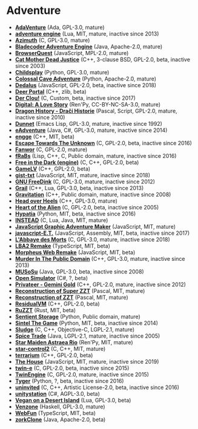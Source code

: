[comment]: # (autogenerated content, do not edit)
# Adventure

- **[AdaVenture](../adaventure.md)** (Ada, GPL-3.0, mature)
- **[adventure engine](../adventure_engine.md)** (Lua, MIT, mature, inactive since 2013)
- **[Azimuth](../azimuth.md)** (C, GPL-3.0, mature)
- **[Bladecoder Adventure Engine](../bladecoder_adventure_engine.md)** (Java, Apache-2.0, mature)
- **[BrowserQuest](../browserquest.md)** (JavaScript, MPL-2.0, mature)
- **[Cat Mother Dead Justice](../cat_mother_dead_justice.md)** (C++, 3-clause BSD, GPL-2.0, beta, inactive since 2003)
- **[Childsplay](../childsplay.md)** (Python, GPL-3.0, mature)
- **[Colossal Cave Adventure](../colossal_cave_adventure.md)** (Python, Apache-2.0, mature)
- **[Dedalus](../dedalus.md)** (JavaScript, GPL-2.0, beta, inactive since 2018)
- **[Deer Portal](../deer_portal.md)** (C++, zlib, beta)
- **[Der Clou!](../der_clou.md)** (C, Custom, beta, inactive since 2017)
- **[Digital: A Love Story](../digital_a_love_story.md)** (Ren'Py, CC-BY-NC-SA-3.0, mature)
- **[Dragon History - Dračí Historie](../dragon_history-dra_historie.md)** (Pascal, Script, GPL-2.0, mature, inactive since 2010)
- **[Dunnet](../dunnet.md)** (Emacs Lisp, GPL-3.0, mature, inactive since 1992)
- **[eAdventure](../eadventure.md)** (Java, C#, GPL-3.0, mature, inactive since 2014)
- **[engge](../engge.md)** (C++, MIT, beta)
- **[Escape Towards The Unknown](../escape_towards_the_unknown.md)** (C, GPL-2.0, beta, inactive since 2016)
- **[Fanwor](../fanwor.md)** (C, GPL-2.0, mature)
- **[fRaBs](../frabs.md)** (Lisp, C++, C, Public domain, mature, inactive since 2016)
- **[Free in the Dark (engine)](../free_in_the_dark_engine.md)** (C, C++, GPL-2.0, beta)
- **[GameLV](../gamelv.md)** (C++, GPL-2.0, beta)
- **[gist-txt](../gist-txt.md)** (JavaScript, MIT, mature, inactive since 2018)
- **[GNU FreeDink](../gnu_freedink.md)** (C, GPL-3.0, mature, inactive since 2012)
- **[Grail](../grail.md)** (C++, Lua, GPL-3.0, beta, inactive since 2013)
- **[Gravitation](../gravitation.md)** (C++, Public domain, mature, inactive since 2008)
- **[Head over Heels](../head_over_heels.md)** (C++, GPL-3.0, mature)
- **[Heart of the Alien](../heart_of_the_alien.md)** (C, GPL-2.0, beta, inactive since 2005)
- **[Hypatia](../hypatia.md)** (Python, MIT, beta, inactive since 2016)
- **[INSTEAD](../instead.md)** (C, Lua, Java, MIT, mature)
- **[JavaScript Graphic Adventure Maker](../javascript_graphic_adventure_maker.md)** (JavaScript, MIT, mature)
- **[javascript-E.T.](../javascript-et.md)** (JavaScript, Assembly, MIT, beta, inactive since 2017)
- **[L'Abbaye des Morts](../labbaye_des_morts.md)** (C, GPL-3.0, mature, inactive since 2018)
- **[LBA2 Remake](../lba2_remake.md)** (TypeScript, MIT, beta)
- **[Morpheus Web Remake](../morpheus_web_remake.md)** (JavaScript, MIT, beta)
- **[Murder In The Public Domain](../murder_in_the_public_domain.md)** (C++, GPL-3.0, mature, inactive since 2013)
- **[MUSoSu](../musosu.md)** (Java, GPL-3.0, beta, inactive since 2008)
- **[Open Simulator](../open_simulator.md)** (C#, ?, beta)
- **[Privateer - Gemini Gold](../privateer-gemini_gold.md)** (C++, GPL-2.0, mature, inactive since 2012)
- **[Reconstruction of Super ZZT](../reconstruction_of_super_zzt.md)** (Pascal, MIT, mature)
- **[Reconstruction of ZZT](../reconstruction_of_zzt.md)** (Pascal, MIT, mature)
- **[ResidualVM](../residualvm.md)** (C++, GPL-2.0, beta)
- **[RuZZT](../ruzzt.md)** (Rust, MIT, beta)
- **[Sentient Storage](../sentient_storage.md)** (Python, Public domain, mature)
- **[Sintel The Game](../sintel_the_game.md)** (Python, MIT, beta, inactive since 2014)
- **[Sludge](../sludge.md)** (C, C++, Objective-C, LGPL-2.1, mature)
- **[Spice Trade](../spice_trade.md)** (Java, LGPL-2.1, mature, inactive since 2005)
- **[Star Maiden Astraea Rio](../star_maiden_astraea_rio.md)** (Ren'Py, MIT, mature)
- **[star-control2](../star-control2.md)** (C, C++, MIT, mature)
- **[terrarium](../terrarium.md)** (C++, GPL-2.0, beta)
- **[The House](../the_house.md)** (JavaScript, MIT, mature, inactive since 2019)
- **[twin-e](../twin-e.md)** (C, GPL-2.0, beta, inactive since 2015)
- **[TwinEngine](../twinengine.md)** (C, GPL-2.0, mature, inactive since 2015)
- **[Tyger](../tyger.md)** (Python, ?, beta, inactive since 2016)
- **[uninvited](../uninvited.md)** (C, C++, Artistic License-2.0, beta, inactive since 2016)
- **[unitystation](../unitystation.md)** (C#, AGPL-3.0, beta)
- **[Vegan on a Desert Island](../vegan_on_a_desert_island.md)** (Lua, GPL-3.0, beta)
- **[Venzone](../venzone.md)** (Haskell, GPL-3.0, mature)
- **[WebFun](../webfun.md)** (TypeScript, MIT, beta)
- **[zorkClone](../zorkclone.md)** (Java, Apache-2.0, beta)